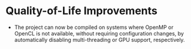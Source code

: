 # Quality-of-Life Improvements

- The project can now be compiled on systems where OpenMP or OpenCL is not available, without requiring configuration changes, by automatically disabling multi-threading or GPU support, respectively.
